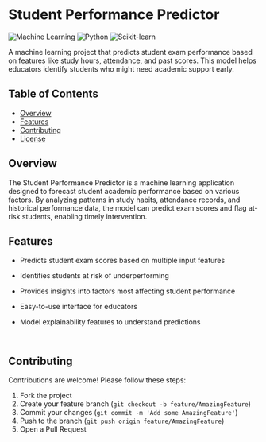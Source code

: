 # Student Performance Predictor

![Machine Learning](https://img.shields.io/badge/Machine-Learning-blue)
![Python](https://img.shields.io/badge/Python-3.8%2B-green)
![Scikit-learn](https://img.shields.io/badge/Scikit--learn-1.0%2B-orange)

A machine learning project that predicts student exam performance based on features like study hours, attendance, and past scores. This model helps educators identify students who might need academic support early.

## Table of Contents
- [Overview](#overview)
- [Features](#features)
- [Contributing](#contributing)
- [License](#license)

## Overview

The Student Performance Predictor is a machine learning application designed to forecast student academic performance based on various factors. By analyzing patterns in study habits, attendance records, and historical performance data, the model can predict exam scores and flag at-risk students, enabling timely intervention.

## Features

- Predicts student exam scores based on multiple input features
- Identifies students at risk of underperforming
- Provides insights into factors most affecting student performance
- Easy-to-use interface for educators
- Model explainability features to understand predictions


   ```


## Contributing

Contributions are welcome! Please follow these steps:

1. Fork the project
2. Create your feature branch (`git checkout -b feature/AmazingFeature`)
3. Commit your changes (`git commit -m 'Add some AmazingFeature'`)
4. Push to the branch (`git push origin feature/AmazingFeature`)
5. Open a Pull Request


